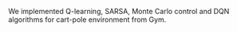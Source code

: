 We implemented Q-learning, SARSA, Monte Carlo control and DQN algorithms for cart-pole environment from Gym.
